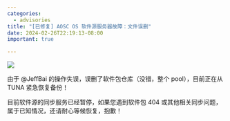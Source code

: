 ```yaml
---
categories:
  - advisories
title: "[已修复] AOSC OS 软件源服务器故障：文件误删"
date: 2024-02-26T22:19:13-08:00
important: true

---
```



![](../imgs/mirror-rm-rf.jpg)

由于 @JeffBai 的操作失误，误删了软件包仓库（没错，整个 pool），目前正在从 TUNA 紧急恢复备份！

目前软件源的同步服务已经暂停，如果您遇到软件包 404 或其他相关同步问题，属于已知情况，还请耐心等候恢复，抱歉！
